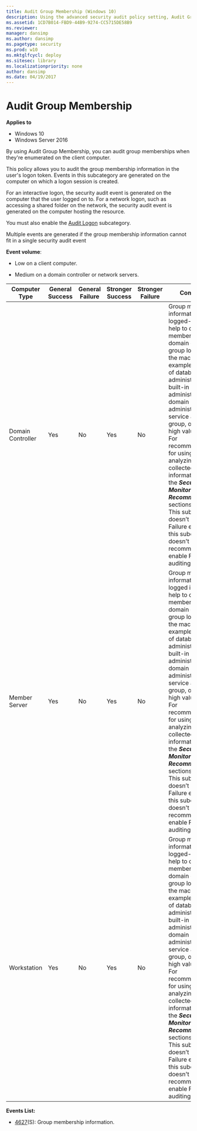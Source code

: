 ```yaml
---
title: Audit Group Membership (Windows 10)
description: Using the advanced security audit policy setting, Audit Group Membership, you can audit group memberships when they're enumerated on the client PC.
ms.assetid: 1CD7B014-FBD9-44B9-9274-CC5715DE58B9
ms.reviewer: 
manager: dansimp
ms.author: dansimp
ms.pagetype: security
ms.prod: w10
ms.mktglfcycl: deploy
ms.sitesec: library
ms.localizationpriority: none
author: dansimp
ms.date: 04/19/2017
---
```


# Audit Group Membership

**Applies to**
-   Windows 10
-   Windows Server 2016

By using Audit Group Membership, you can audit group memberships when they're enumerated on the client computer.

This policy allows you to audit the group membership information in the user's logon token. Events in this subcategory are generated on the computer on which a logon session is created.

For an interactive logon, the security audit event is generated on the computer that the user logged on to. For a network logon, such as accessing a shared folder on the network, the security audit event is generated on the computer hosting the resource.

You must also enable the [Audit Logon](audit-logon.md) subcategory.

Multiple events are generated if the group membership information cannot fit in a single security audit event

**Event volume**:

- Low on a client computer.

- Medium on a domain controller or network servers.

| Computer Type     | General Success | General Failure | Stronger Success | Stronger Failure | Comments                                                                                                                                                                                                                                                                                                                                                                                                                                                                                                                                                                               |
|-------------------|-----------------|-----------------|------------------|------------------|----------------------------------------------------------------------------------------------------------------------------------------------------------------------------------------------------------------------------------------------------------------------------------------------------------------------------------------------------------------------------------------------------------------------------------------------------------------------------------------------------------------------------------------------------------------------------------------|
| Domain Controller | Yes             | No              | Yes              | No               | Group membership information for a logged-in user can help to detect that member of specific domain or local group logged in to the machine (for example, member of database administrators, built-in local administrators, domain administrators, service accounts group, or other high value groups).<br>For recommendations for using and analyzing the collected information, see the ***Security Monitoring Recommendations*** sections.<br>This subcategory doesn’t have Failure events, so this subcategory doesn't have a recommendation to enable Failure auditing. |
| Member Server     | Yes             | No              | Yes              | No               | Group membership information for logged in user can help to detect that member of specific domain or local group logged in to the machine (for example, member of database administrators, built-in local administrators, domain administrators, service accounts group, or other high value groups).<br>For recommendations for using and analyzing the collected information, see the ***Security Monitoring Recommendations*** sections.<br>This subcategory doesn’t have Failure events, so this subcategory doesn't have a recommendation to enable Failure auditing. |
| Workstation       | Yes             | No              | Yes              | No               | Group membership information for a logged-in user can help to detect that member of specific domain or local group logged in to the machine (for example, member of database administrators, built-in local administrators, domain administrators, service accounts group, or other high value groups).<br>For recommendations for using and analyzing the collected information, see the ***Security Monitoring Recommendations*** sections.<br>This subcategory doesn’t have Failure events, so this subcategory doesn't have a recommendation to enable Failure auditing. |

**Events List:**

-   [4627](event-4627.md)(S): Group membership information.

